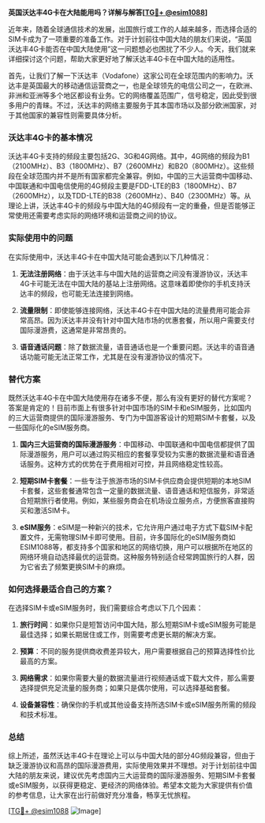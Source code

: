 **英国沃达丰4G卡在大陆能用吗？详解与解答[[TG💪+ @esim1088](https://t.me/s/esim1088)]**

近年来，随着全球通信技术的发展，出国旅行或工作的人越来越多，而选择合适的SIM卡成为了一项重要的准备工作。对于计划前往中国大陆的朋友们来说，“英国沃达丰4G卡能否在中国大陆使用”这一问题想必也困扰了不少人。今天，我们就来详细探讨这个问题，帮助大家更好地了解沃达丰4G卡在中国大陆的适用性。

首先，让我们了解一下沃达丰（Vodafone）这家公司在全球范围内的影响力。沃达丰是英国最大的移动通信运营商之一，也是全球领先的电信公司之一，在欧洲、非洲和亚洲等多个地区都设有业务。它的网络覆盖范围广，信号稳定，因此受到很多用户的青睐。不过，沃达丰的网络主要服务于其本国市场以及部分欧洲国家，对于其他国家的兼容性则需要具体分析。

### 沃达丰4G卡的基本情况

沃达丰4G卡支持的频段主要包括2G、3G和4G网络。其中，4G网络的频段为B1（2100MHz）、B3（1800MHz）、B7（2600MHz）和B20（800MHz）。这些频段在全球范围内并不是所有国家都完全兼容。例如，中国的三大运营商中国移动、中国联通和中国电信使用的4G频段主要是FDD-LTE的B3（1800MHz）、B7（2600MHz），以及TDD-LTE的B38（2600MHz）、B40（2300MHz）等。从理论上讲，沃达丰4G卡的频段与中国大陆的4G频段有一定的重叠，但是否能够正常使用还需要考虑实际的网络环境和运营商之间的协议。

### 实际使用中的问题

在实际使用中，沃达丰4G卡在中国大陆可能会遇到以下几种情况：

1. **无法注册网络**：由于沃达丰与中国大陆的运营商之间没有漫游协议，沃达丰4G卡可能无法在中国大陆的基站上注册网络。这意味着即使你的手机支持沃达丰的频段，也可能无法连接到网络。

2. **流量限制**：即使能够连接网络，沃达丰4G卡在中国大陆的流量费用可能会非常高昂。因为沃达丰并没有针对中国大陆市场的优惠套餐，所以用户需要支付国际漫游费，这通常是非常昂贵的。

3. **语音通话问题**：除了数据流量，语音通话也是一个重要问题。沃达丰的语音通话功能可能无法正常工作，尤其是在没有漫游协议的情况下。

### 替代方案

既然沃达丰4G卡在中国大陆使用存在诸多不便，那么有没有更好的替代方案呢？答案是肯定的！目前市面上有很多针对中国市场的SIM卡和eSIM服务，比如国内的三大运营商提供的国际漫游服务、专门为中国游客设计的短期SIM卡套餐，以及一些国际化的eSIM服务商。

1. **国内三大运营商的国际漫游服务**：中国移动、中国联通和中国电信都提供了国际漫游服务，用户可以通过购买相应的套餐享受较为实惠的数据流量和语音通话服务。这种方式的优势在于费用相对可控，并且网络稳定性较高。

2. **短期SIM卡套餐**：一些专注于旅游市场的SIM卡供应商会提供短期的本地SIM卡套餐，这些套餐通常包含一定量的数据流量、语音通话和短信服务，非常适合短期旅行者使用。例如，某些服务商会在机场设立服务点，方便旅客直接购买和激活SIM卡。

3. **eSIM服务**：eSIM是一种新兴的技术，它允许用户通过电子方式下载SIM卡配置文件，无需物理SIM卡即可使用。目前，许多国际化的eSIM服务商如ESIM1088等，都支持多个国家和地区的网络切换，用户可以根据所在地区的网络环境自动选择最优的运营商。这种服务特别适合经常跨国旅行的人群，因为它省去了频繁更换SIM卡的麻烦。

### 如何选择最适合自己的方案？

在选择SIM卡或eSIM服务时，我们需要综合考虑以下几个因素：

1. **旅行时间**：如果你只是短暂访问中国大陆，那么短期SIM卡或eSIM服务可能是最佳选择；如果长期居住或工作，则需要考虑更长期的解决方案。

2. **预算**：不同的服务提供商收费差异较大，用户需要根据自己的预算选择性价比最高的方案。

3. **网络需求**：如果你需要大量的数据流量进行视频通话或下载大文件，那么需要选择提供充足流量的服务商；如果只是偶尔使用，可以选择基础套餐。

4. **设备兼容性**：确保你的手机或其他设备支持所选SIM卡或eSIM服务所需的频段和技术标准。

### 总结

综上所述，虽然沃达丰4G卡在理论上可以与中国大陆的部分4G频段兼容，但由于缺乏漫游协议和高昂的国际漫游费用，实际使用效果并不理想。对于计划前往中国大陆的朋友来说，建议优先考虑国内三大运营商的国际漫游服务、短期SIM卡套餐或eSIM服务，以获得更稳定、更经济的网络体验。希望本文能为大家提供有价值的参考信息，让大家在出行前做好充分准备，畅享无忧旅程。

[[TG💪+ @esim1088](https://t.me/s/esim1088) ![Image](https://i.postimg.cc/4NQfJmqS/Snipaste-2025-05-13-00-14-12.png)]